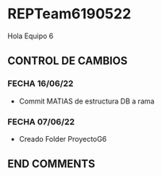 # REPTeam6190522
Hola Equipo 6
## CONTROL DE CAMBIOS
### FECHA 16/06/22
- Commit MATIAS de estructura DB a rama
### FECHA 07/06/22
- Creado Folder ProyectoG6
## END COMMENTS

